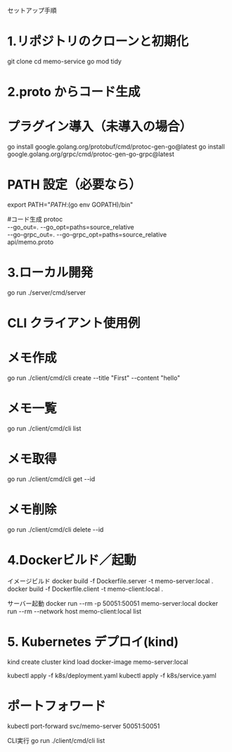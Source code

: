 セットアップ手順

# 1.リポジトリのクローンと初期化
git clone <your-repo-url>
cd memo-service
go mod tidy

# 2.proto からコード生成
# プラグイン導入（未導入の場合）
go install google.golang.org/protobuf/cmd/protoc-gen-go@latest
go install google.golang.org/grpc/cmd/protoc-gen-go-grpc@latest

# PATH 設定（必要なら）
export PATH="$PATH:$(go env GOPATH)/bin"

#コード生成
protoc \
  --go_out=. --go_opt=paths=source_relative \
  --go-grpc_out=. --go-grpc_opt=paths=source_relative \
  api/memo.proto

# 3.ローカル開発
go run ./server/cmd/server

# CLI クライアント使用例
# メモ作成
go run ./client/cmd/cli create --title "First" --content "hello"
# メモ一覧
go run ./client/cmd/cli list
# メモ取得
go run ./client/cmd/cli get --id <ID>
# メモ削除
go run ./client/cmd/cli delete --id <ID>

# 4.Dockerビルド／起動
イメージビルド
docker build -f Dockerfile.server -t memo-server:local .
docker build -f Dockerfile.client -t memo-client:local .

サーバー起動
docker run --rm -p 50051:50051 memo-server:local
docker run --rm --network host memo-client:local list

# 5. Kubernetes デプロイ(kind)
kind create cluster
kind load docker-image memo-server:local

kubectl apply -f k8s/deployment.yaml
kubectl apply -f k8s/service.yaml

# ポートフォワード
kubectl port-forward svc/memo-server 50051:50051

CLI実行
go run ./client/cmd/cli list

